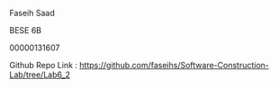 Faseih Saad

BESE 6B

00000131607

Github Repo Link : https://github.com/faseihs/Software-Construction-Lab/tree/Lab6_2